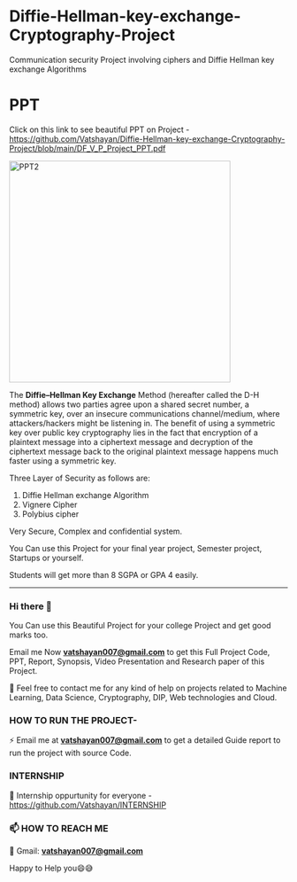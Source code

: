 # Diffie-Hellman-key-exchange-Cryptography-Project
Communication security Project involving ciphers and  Diffie Hellman key exchange Algorithms



# PPT 
Click on this link to see beautiful PPT on Project - https://github.com/Vatshayan/Diffie-Hellman-key-exchange-Cryptography-Project/blob/main/DF_V_P_Project_PPT.pdf


 <img width="400" alt="PPT2" src="https://user-images.githubusercontent.com/28294942/111065430-9f4b0780-84df-11eb-8035-b467d54d6853.PNG">


The **Diffie–Hellman Key Exchange** Method (hereafter called the D-H method) allows two parties agree upon a shared secret number, a symmetric key, over an insecure communications channel/medium, where attackers/hackers might be listening in. The benefit of using a symmetric key over public key cryptography lies in the fact that encryption of a plaintext message into a ciphertext message and decryption of the ciphertext message back to the original plaintext message happens much faster using a symmetric key.



Three Layer of Security as follows are:

1. Diffie Hellman exchange Algorithm
2. Vignere Cipher
3. Polybius cipher


Very Secure, Complex and confidential system.


You Can use this Project for your final year project, Semester project, Startups or yourself. 

Students will get more than 8 SGPA or GPA 4 easily.

*****************************************************************************************************************************************************************


### Hi there 👋

You Can use this Beautiful Project for your college Project and get good marks too. 

Email me Now **vatshayan007@gmail.com** to get this Full Project Code, PPT, Report, Synopsis, Video Presentation and Research paper of this Project.

💌 Feel free to contact me for any kind of help on projects related to Machine Learning, Data Science, Cryptography, DIP, Web technologies and Cloud.


### HOW TO RUN THE PROJECT-
⚡ Email me at **vatshayan007@gmail.com** to get a detailed Guide report to run the project with source Code.

### INTERNSHIP 
🌟 Internship oppurtunity for everyone - https://github.com/Vatshayan/INTERNSHIP

### 📫 HOW TO REACH ME 

💬 Gmail: **vatshayan007@gmail.com**

Happy to Help you😄😅
